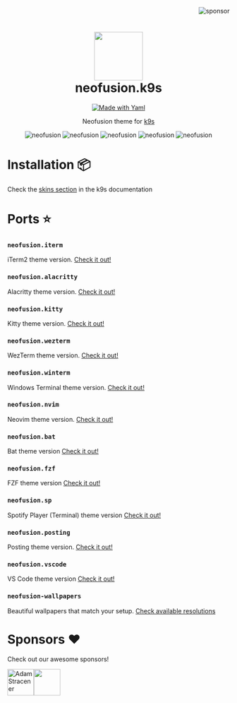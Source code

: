 <p align="right">
  <img src="https://img.shields.io/badge/sponsor-30363D?style=for-the-badge&logo=GitHub-Sponsors&logoColor=#EA4AAA" alt="sponsor" />
</p>

<div align="center">
    <h1>
        <img src="https://i.ibb.co/wMhmrH9/logo.jpg" width="110" />
        <br />neofusion.k9s
    </h1>
</div>

<p align="center"> 
    <a href="#"><img alt="Made with Yaml" src="https://img.shields.io/badge/Made%20with%20Yaml-blueviolet.svg?style=for-the-badge&logo=yaml" style="vertical-align:center" /></a>
</p>

<p align="center">
    Neofusion theme for <a href="https://github.com/derailed/k9s" target="_blank">k9s</a>
</p>

<p align="center">
    <img src="https://i.ibb.co/RBmNbGR/k9s-neofusion-1.png" alt="neofusion" />
    <img src="https://i.ibb.co/rFrL8x7/k9s-neofusion-2.png" alt="neofusion" />
    <img src="https://i.ibb.co/ZxJDc9P/k9s-neofusion-3.png" alt="neofusion" />
    <img src="https://i.ibb.co/9cSzCxL/k9s-neofusion-4.png" alt="neofusion" />
    <img src="https://i.ibb.co/n6Lb4jx/k9s-neofusion-5.png" alt="neofusion" />
</p>

# Installation 📦

Check the [skins section](https://k9scli.io/topics/skins/) in the k9s documentation

# Ports ⭐

### `neofusion.iterm`

iTerm2 theme version. [Check it out!](https://github.com/diegoulloao/neofusion.iterm)

### `neofusion.alacritty`

Alacritty theme version. [Check it out!](https://github.com/diegoulloao/neofusion.alacritty)

### `neofusion.kitty`

Kitty theme version. [Check it out!](https://github.com/diegoulloao/neofusion.kitty)

### `neofusion.wezterm`

WezTerm theme version. [Check it out!](https://github.com/diegoulloao/neofusion.wezterm)

### `neofusion.winterm`

Windows Terminal theme version. [Check it out!](https://github.com/diegoulloao/neofusion.winterm)

### `neofusion.nvim`

Neovim theme version. [Check it out!](https://github.com/diegoulloao/neofusion.nvim)

### `neofusion.bat`

Bat theme version [Check it out!](https://github.com/diegoulloao/neofusion.bat/)

### `neofusion.fzf`

FZF theme version [Check it out!](https://github.com/diegoulloao/neofusion.fzf/)

### `neofusion.sp`

Spotify Player (Terminal) theme version [Check it out!](https://github.com/diegoulloao/neofusion.sp/)

### `neofusion.posting`

Posting theme version. [Check it out!](https://github.com/diegoulloao/neofusion.posting)

### `neofusion.vscode`

VS Code theme version [Check it out!](https://github.com/diegoulloao/neofusion.vscode/)

### `neofusion-wallpapers`

Beautiful wallpapers that match your setup. [Check available resolutions](https://github.com/diegoulloao/neofusion-wallpapers?tab=readme-ov-file)

# Sponsors ❤️

Check out our awesome sponsors!

<!-- sponsors --><a href="https://github.com/NeckBeardPrince"><img src="https:&#x2F;&#x2F;avatars.githubusercontent.com&#x2F;u&#x2F;6558867?u&#x3D;9959f72a9dcdedb43cb833e79e747ae3e727629d&amp;v&#x3D;4" width="60px" alt="Adam Stracener" /></a><a href="https://github.com/drgfunk"><img src="https:&#x2F;&#x2F;avatars.githubusercontent.com&#x2F;u&#x2F;130787?u&#x3D;74403d72dc5ac5641e40e3a6bbeaa5f55d1d0229&amp;v&#x3D;4" width="60px" alt="" /></a><!-- sponsors -->
